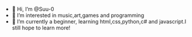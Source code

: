 - 👋 Hi, I’m @Suu-0
- 👀 I’m interested in music,art,games and programming 
- 🌱 I’m currently a beginner, learning html,css,python,c# and javascript.I still hope to learn more!

<!---
Suu-0/Suu-0 is a ✨ special ✨ repository because its `README.md` (this file) appears on your GitHub profile.
You can click the Preview link to take a look at your changes.
--->
